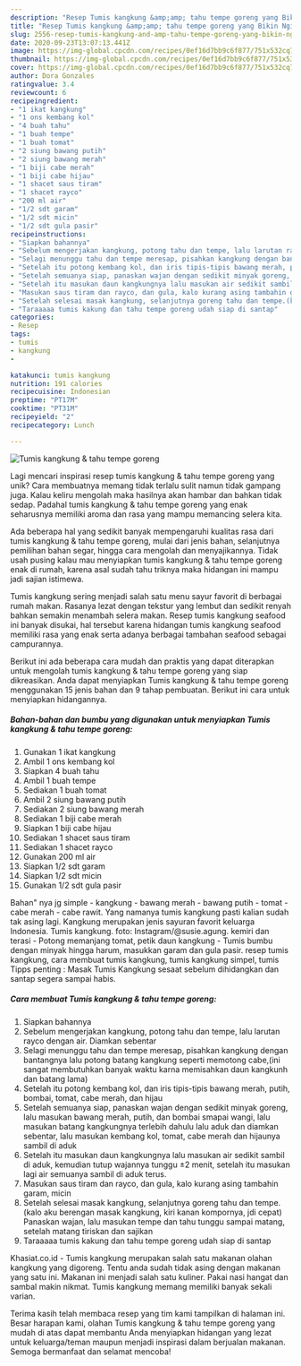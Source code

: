 ```yaml
---
description: "Resep Tumis kangkung &amp;amp; tahu tempe goreng yang Bikin Ngiler"
title: "Resep Tumis kangkung &amp;amp; tahu tempe goreng yang Bikin Ngiler"
slug: 2556-resep-tumis-kangkung-and-amp-tahu-tempe-goreng-yang-bikin-ngiler
date: 2020-09-23T13:07:13.441Z
image: https://img-global.cpcdn.com/recipes/0ef16d7bb9c6f877/751x532cq70/tumis-kangkung-tahu-tempe-goreng-foto-resep-utama.jpg
thumbnail: https://img-global.cpcdn.com/recipes/0ef16d7bb9c6f877/751x532cq70/tumis-kangkung-tahu-tempe-goreng-foto-resep-utama.jpg
cover: https://img-global.cpcdn.com/recipes/0ef16d7bb9c6f877/751x532cq70/tumis-kangkung-tahu-tempe-goreng-foto-resep-utama.jpg
author: Dora Gonzales
ratingvalue: 3.4
reviewcount: 6
recipeingredient:
- "1 ikat kangkung"
- "1 ons kembang kol"
- "4 buah tahu"
- "1 buah tempe"
- "1 buah tomat"
- "2 siung bawang putih"
- "2 siung bawang merah"
- "1 biji cabe merah"
- "1 biji cabe hijau"
- "1 shacet saus tiram"
- "1 shacet rayco"
- "200 ml air"
- "1/2 sdt garam"
- "1/2 sdt micin"
- "1/2 sdt gula pasir"
recipeinstructions:
- "Siapkan bahannya"
- "Sebelum mengerjakan kangkung, potong tahu dan tempe, lalu larutan rayco dengan air. Diamkan sebentar"
- "Selagi menunggu tahu dan tempe meresap, pisahkan kangkung dengan bantangnya lalu potong batang kangkung seperti memotong cabe,(ini sangat membutuhkan banyak waktu karna memisahkan daun kangkunh dan batang lama)"
- "Setelah itu potong kembang kol, dan iris tipis-tipis bawang merah, putih, bombai, tomat, cabe merah, dan hijau"
- "Setelah semuanya siap, panaskan wajan dengan sedikit minyak goreng, lalu masukan bawang merah, putih, dan bombai smapai wangi, lalu masukan batang kangkungnya terlebih dahulu lalu aduk dan diamkan sebentar, lalu masukan kembang kol, tomat, cabe merah dan hijaunya sambil di aduk"
- "Setelah itu masukan daun kangkungnya lalu masukan air sedikit sambil di aduk, kemudian tutup wajannya tunggu ±2 menit, setelah itu masukan lagi air semuanya sambil di aduk terus."
- "Masukan saus tiram dan rayco, dan gula, kalo kurang asing tambahin garam, micin"
- "Setelah selesai masak kangkung, selanjutnya goreng tahu dan tempe.(kalo aku berengan masak kangkung, kiri kanan kompornya, jdi cepat) Panaskan wajan, lalu masukan tempe dan tahu tunggu sampai matang, setelah matang tiriskan dan sajikan"
- "Taraaaaa tumis kakung dan tahu tempe goreng udah siap di santap"
categories:
- Resep
tags:
- tumis
- kangkung
- 

katakunci: tumis kangkung  
nutrition: 191 calories
recipecuisine: Indonesian
preptime: "PT17M"
cooktime: "PT31M"
recipeyield: "2"
recipecategory: Lunch

---
```



![Tumis kangkung &amp; tahu tempe goreng](https://img-global.cpcdn.com/recipes/0ef16d7bb9c6f877/751x532cq70/tumis-kangkung-tahu-tempe-goreng-foto-resep-utama.jpg)

Lagi mencari inspirasi resep tumis kangkung &amp; tahu tempe goreng yang unik? Cara membuatnya memang tidak terlalu sulit namun tidak gampang juga. Kalau keliru mengolah maka hasilnya akan hambar dan bahkan tidak sedap. Padahal tumis kangkung &amp; tahu tempe goreng yang enak seharusnya memiliki aroma dan rasa yang mampu memancing selera kita.

Ada beberapa hal yang sedikit banyak mempengaruhi kualitas rasa dari tumis kangkung &amp; tahu tempe goreng, mulai dari jenis bahan, selanjutnya pemilihan bahan segar, hingga cara mengolah dan menyajikannya. Tidak usah pusing kalau mau menyiapkan tumis kangkung &amp; tahu tempe goreng enak di rumah, karena asal sudah tahu triknya maka hidangan ini mampu jadi sajian istimewa.

Tumis kangkung sering menjadi salah satu menu sayur favorit di berbagai rumah makan. Rasanya lezat dengan tekstur yang lembut dan sedikit renyah bahkan semakin menambah selera makan. Resep tumis kangkung seafood ini banyak disukai, hal tersebut karena hidangan tumis kangkung seafood memiliki rasa yang enak serta adanya berbagai tambahan seafood sebagai campurannya.


Berikut ini ada beberapa cara mudah dan praktis yang dapat diterapkan untuk mengolah tumis kangkung &amp; tahu tempe goreng yang siap dikreasikan. Anda dapat menyiapkan Tumis kangkung &amp; tahu tempe goreng menggunakan 15 jenis bahan dan 9 tahap pembuatan. Berikut ini cara untuk menyiapkan hidangannya.

<!--inarticleads1-->

##### Bahan-bahan dan bumbu yang digunakan untuk menyiapkan Tumis kangkung &amp; tahu tempe goreng:

1. Gunakan 1 ikat kangkung
1. Ambil 1 ons kembang kol
1. Siapkan 4 buah tahu
1. Ambil 1 buah tempe
1. Sediakan 1 buah tomat
1. Ambil 2 siung bawang putih
1. Sediakan 2 siung bawang merah
1. Sediakan 1 biji cabe merah
1. Siapkan 1 biji cabe hijau
1. Sediakan 1 shacet saus tiram
1. Sediakan 1 shacet rayco
1. Gunakan 200 ml air
1. Siapkan 1/2 sdt garam
1. Siapkan 1/2 sdt micin
1. Gunakan 1/2 sdt gula pasir


Bahan&#34; nya jg simple - kangkung - bawang merah - bawang putih - tomat - cabe merah - cabe rawit. Yang namanya tumis kangkung pasti kalian sudah tak asing lagi. Kangkung merupakan jenis sayuran favorit keluarga Indonesia. Tumis kangkung. foto: Instagram/@susie.agung. kemiri dan terasi - Potong memanjang tomat, petik daun kangkung - Tumis bumbu dengan minyak hingga harum, masukkan garam dan gula pasir. resep tumis kangkung, cara membuat tumis kangkung, tumis kangkung simpel, tumis Tipps penting : Masak Tumis Kangkung sesaat sebelum dihidangkan dan santap segera sampai habis. 

<!--inarticleads2-->

##### Cara membuat Tumis kangkung &amp; tahu tempe goreng:

1. Siapkan bahannya
1. Sebelum mengerjakan kangkung, potong tahu dan tempe, lalu larutan rayco dengan air. Diamkan sebentar
1. Selagi menunggu tahu dan tempe meresap, pisahkan kangkung dengan bantangnya lalu potong batang kangkung seperti memotong cabe,(ini sangat membutuhkan banyak waktu karna memisahkan daun kangkunh dan batang lama)
1. Setelah itu potong kembang kol, dan iris tipis-tipis bawang merah, putih, bombai, tomat, cabe merah, dan hijau
1. Setelah semuanya siap, panaskan wajan dengan sedikit minyak goreng, lalu masukan bawang merah, putih, dan bombai smapai wangi, lalu masukan batang kangkungnya terlebih dahulu lalu aduk dan diamkan sebentar, lalu masukan kembang kol, tomat, cabe merah dan hijaunya sambil di aduk
1. Setelah itu masukan daun kangkungnya lalu masukan air sedikit sambil di aduk, kemudian tutup wajannya tunggu ±2 menit, setelah itu masukan lagi air semuanya sambil di aduk terus.
1. Masukan saus tiram dan rayco, dan gula, kalo kurang asing tambahin garam, micin
1. Setelah selesai masak kangkung, selanjutnya goreng tahu dan tempe.(kalo aku berengan masak kangkung, kiri kanan kompornya, jdi cepat) Panaskan wajan, lalu masukan tempe dan tahu tunggu sampai matang, setelah matang tiriskan dan sajikan
1. Taraaaaa tumis kakung dan tahu tempe goreng udah siap di santap


Khasiat.co.id - Tumis kangkung merupakan salah satu makanan olahan kangkung yang digoreng. Tentu anda sudah tidak asing dengan makanan yang satu ini. Makanan ini menjadi salah satu kuliner. Pakai nasi hangat dan sambal makin nikmat. Tumis kangkung memang memiliki banyak sekali varian. 

Terima kasih telah membaca resep yang tim kami tampilkan di halaman ini. Besar harapan kami, olahan Tumis kangkung &amp; tahu tempe goreng yang mudah di atas dapat membantu Anda menyiapkan hidangan yang lezat untuk keluarga/teman maupun menjadi inspirasi dalam berjualan makanan. Semoga bermanfaat dan selamat mencoba!
